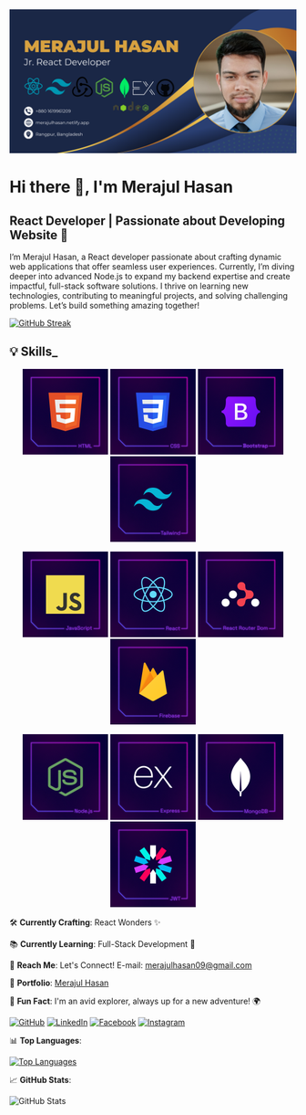 
<img src="https://raw.githubusercontent.com/Merajul09/Merajul09/refs/heads/main/merajulBanner.svg" />

# Hi there 👋, I'm Merajul Hasan
## React Developer | Passionate about Developing Website 🚀

I’m Merajul Hasan, a React developer passionate about crafting dynamic web applications that offer seamless user experiences. Currently, I’m diving deeper into advanced Node.js to expand my backend expertise and create impactful, full-stack software solutions. I thrive on learning new technologies, contributing to meaningful projects, and solving challenging problems. Let’s build something amazing together!

[![GitHub Streak](https://github-readme-streak-stats.herokuapp.com?user=Merajul09)](https://git.io/streak-stats)

## :bulb: Skills_

<p align="center">
<img height="150" src="https://raw.githubusercontent.com/Merajul09/StockImage/main/image/languageUp/HTML.png"/>
<img height="150" src="https://raw.githubusercontent.com/Merajul09/StockImage/main/image/languageUp/CSS.png"/>
<img height="150" src="https://raw.githubusercontent.com/Merajul09/StockImage/main/image/languageUp/BOOTSTRAP.png"/>
<img height="150" src="https://raw.githubusercontent.com/Merajul09/StockImage/main/image/languageUp/TAILWIND.png"/>
</p>
<p align="center">
<img height="150" src="https://raw.githubusercontent.com/Merajul09/StockImage/main/image/languageUp/JAVASCRIPT.png"/>
<img height="150" src="https://raw.githubusercontent.com/Merajul09/StockImage/main/image/languageUp/REACT.png"/>
<img height="150" src="https://raw.githubusercontent.com/Merajul09/StockImage/main/image/languageUp/REACTROUTERDOM.png"/>
<img height="150" src="https://raw.githubusercontent.com/Merajul09/StockImage/main/image/languageUp/FIREBASE.png"/>
</p>
<p align="center">
<img height="150" src="https://raw.githubusercontent.com/Merajul09/StockImage/main/image/languageUp/NODE.png"/>
<img height="150" src="https://raw.githubusercontent.com/Merajul09/StockImage/main/image/languageUp/EXPRESS.png"/>
<img height="150" src="https://raw.githubusercontent.com/Merajul09/StockImage/main/image/languageUp/MONGODB.png"/>
<img height="150" src="https://raw.githubusercontent.com/Merajul09/StockImage/main/image/languageUp/JWT.png"/>
</p>

🛠️ **Currently Crafting**: React Wonders ✨

📚 **Currently Learning**: Full-Stack Development 🚀

📧 **Reach Me**: Let's Connect! E-mail: merajulhasan09@gmail.com

🌟 **Portfolio**: [Merajul Hasan](https://merajulhasan.netlify.app/)

🌟 **Fun Fact**: I'm an avid explorer, always up for a new adventure! 🌍

[![GitHub](https://img.shields.io/badge/GitHub-%23121011.svg?style=for-the-badge&logo=github&logoColor=white)](https://github.com/Merajul09) [![LinkedIn](https://img.shields.io/badge/LinkedIn-%230077B5.svg?style=for-the-badge&logo=linkedin&logoColor=white)](https://www.linkedin.com/in/merajulhasan09/) [![Facebook](https://img.shields.io/badge/Facebook-%231877F2.svg?style=for-the-badge&logo=facebook&logoColor=white)](https://www.facebook.com/merajulhasan09/) [![Instagram](https://img.shields.io/badge/Instagram-%23E4405F.svg?style=for-the-badge&logo=instagram&logoColor=white)](https://www.instagram.com/merajulhasan09/)

📊 **Top Languages**:

[![Top Languages](https://github-readme-stats.vercel.app/api/top-langs/?username=Merajul09&layout=compact)](https://github.com/anuraghazra/github-readme-stats)

📈 **GitHub Stats**:

![GitHub Stats](https://github-readme-stats.vercel.app/api?username=Merajul09&show_icons=true&count_private=true)
